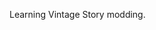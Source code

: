 Learning Vintage Story modding.

<!---
Jack-the-Blade/Jack-the-Blade is a ✨ special ✨ repository because its `README.md` (this file) appears on your GitHub profile.
You can click the Preview link to take a look at your changes.
--->
